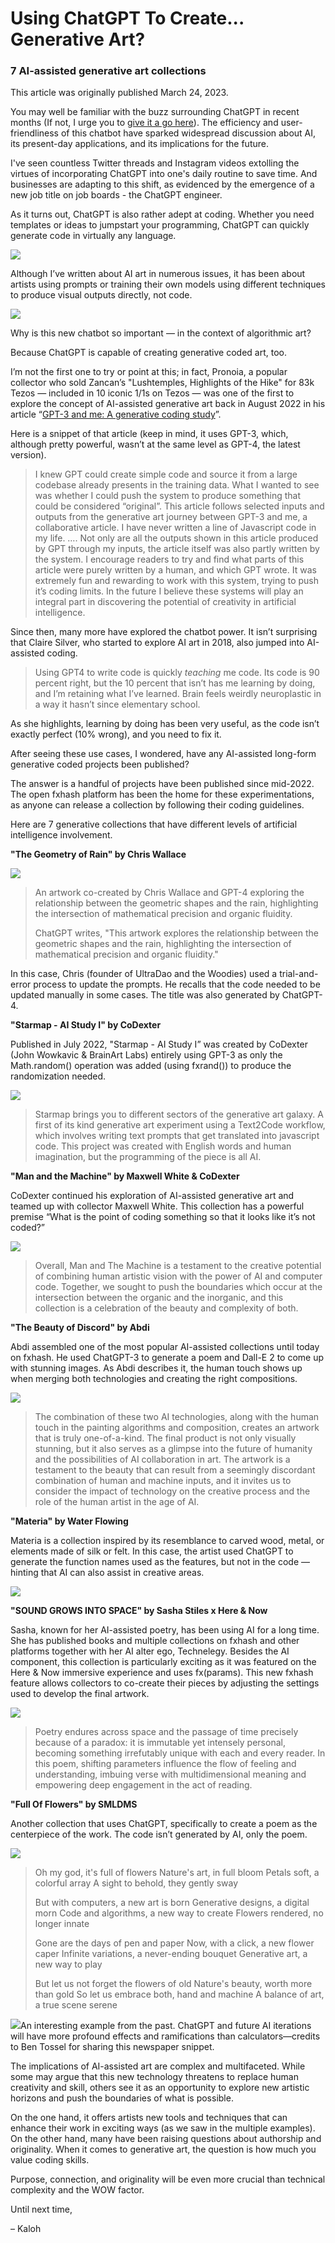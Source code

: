 # Using ChatGPT To Create... Generative Art?

### 7 AI-assisted generative art collections

This article was originally published March 24, 2023.

You may well be familiar with the buzz surrounding ChatGPT in recent months (If not, I urge you to [give it a go here](https://openai.com/blog/chatgpt)). The efficiency and user-friendliness of this chatbot have sparked widespread discussion about AI, its present-day applications, and its implications for the future.

I've seen countless Twitter threads and Instagram videos extolling the virtues of incorporating ChatGPT into one's daily routine to save time. And businesses are adapting to this shift, as evidenced by the emergence of a new job title on job boards - the ChatGPT engineer.

As it turns out, ChatGPT is also rather adept at coding. Whether you need templates or ideas to jumpstart your programming, ChatGPT can quickly generate code in virtually any language.

![](https://hackmd.io/_uploads/ryR3tcDVn.jpg)

Although I’ve written about AI art in numerous issues, it has been about artists using prompts or training their own models using different techniques to produce visual outputs directly, not code.

![](https://hackmd.io/_uploads/H1Kf5qPNn.jpg)

Why is this new chatbot so important — in the context of algorithmic art?

Because ChatGPT is capable of creating generative coded art, too.

I’m not the first one to try or point at this; in fact, Pronoia, a popular collector who sold Zancan’s "Lushtemples, Highlights of the Hike" for 83k Tezos — included in 10 iconic 1/1s on Tezos — was one of the first to explore the concept of AI-assisted generative art back in August 2022 in his article “[GPT-3 and me: A generative coding study](https://www.fxhash.xyz/article/gpt-3-and-me%3A-a-generative-coding-study)”.

Here is a snippet of that article (keep in mind, it uses GPT-3, which, although pretty powerful, wasn’t at the same level as GPT-4, the latest version).

> I knew GPT could create simple code and source it from a large codebase already presents in the training data. What I wanted to see was whether I could push the system to produce something that could be considered “original”. This article follows selected inputs and outputs from the generative art journey between GPT-3 and me, a collaborative article. I have never written a line of Javascript code in my life.
> ….
> Not only are all the outputs shown in this article produced by GPT through my inputs, the article itself was also partly written by the system. I encourage readers to try and find what parts of this article were purely written by a human, and which GPT wrote. It was extremely fun and rewarding to work with this system, trying to push it’s coding limits. In the future I believe these systems will play an integral part in discovering the potential of creativity in artificial intelligence.

Since then, many more have explored the chatbot power. It isn’t surprising that Claire Silver, who started to explore AI art in 2018, also jumped into AI-assisted coding.

> Using GPT4 to write code is quickly *teaching* me code. Its code is 90 percent right, but the 10 percent that isn’t has me learning by doing, and I’m retaining what I’ve learned. Brain feels weirdly neuroplastic in a way it hasn’t since elementary school.

As she highlights, learning by doing has been very useful, as the code isn’t exactly perfect (10% wrong), and you need to fix it.

After seeing these use cases, I wondered, have any AI-assisted long-form generative coded projects been published?

The answer is a handful of projects have been published since mid-2022. The open fxhash platform has been the home for these experimentations, as anyone can release a collection by following their coding guidelines.

Here are 7 generative collections that have different levels of artificial intelligence involvement.

**"The Geometry of Rain" by Chris Wallace**

![](https://hackmd.io/_uploads/SkCHj9PE3.jpg)

> An artwork co-created by Chris Wallace and GPT-4 exploring the relationship between the geometric shapes and the rain, highlighting the intersection of mathematical precision and organic fluidity.
> 
> ChatGPT writes, "This artwork explores the relationship between the geometric shapes and the rain, highlighting the intersection of mathematical precision and organic fluidity."

In this case, Chris (founder of UltraDao and the Woodies) used a trial-and-error process to update the prompts. He recalls that the code needed to be updated manually in some cases. The title was also generated by ChatGPT-4.

**"Starmap - AI Study I" by CoDexter**

Published in July 2022, "Starmap - AI Study I” was created by CoDexter (John Wowkavic & BrainArt Labs) entirely using GPT-3 as only the Math.random() operation was added (using fxrand()) to produce the randomization needed.

![](https://hackmd.io/_uploads/B14Nn5w43.jpg)

> Starmap brings you to different sectors of the generative art galaxy. A first of its kind generative art experiment using a Text2Code workflow, which involves writing text prompts that get translated into javascript code. This project was created with English words and human imagination, but the programming of the piece is all AI.

**"Man and the Machine" by Maxwell White & CoDexter**

CoDexter continued his exploration of AI-assisted generative art and teamed up with collector Maxwell White. This collection has a powerful premise “What is the point of coding something so that it looks like it’s not coded?”

![](https://hackmd.io/_uploads/S1nOTcwVh.jpg)

> Overall, Man and The Machine is a testament to the creative potential of combining human artistic vision with the power of AI and computer code. Together, we sought to push the boundaries which occur at the intersection between the organic and the inorganic, and this collection is a celebration of the beauty and complexity of both.

**"The Beauty of Discord" by Abdi**

Abdi assembled one of the most popular AI-assisted collections until today on fxhash. He used ChatGPT-3 to generate a poem and Dall-E 2 to come up with stunning images. As Abdi describes it, the human touch shows up when merging both technologies and creating the right compositions.

![](https://hackmd.io/_uploads/SJm-0qPVh.jpg)

> The combination of these two AI technologies, along with the human touch in the painting algorithms and composition, creates an artwork that is truly one-of-a-kind. The final product is not only visually stunning, but it also serves as a glimpse into the future of humanity and the possibilities of AI collaboration in art. The artwork is a testament to the beauty that can result from a seemingly discordant combination of human and machine inputs, and it invites us to consider the impact of technology on the creative process and the role of the human artist in the age of AI.

**"Materia" by Water Flowing**

Materia is a collection inspired by its resemblance to carved wood, metal, or elements made of silk or felt. In this case, the artist used ChatGPT to generate the function names used as the features, but not in the code — hinting that AI can also assist in creative areas.

![](https://hackmd.io/_uploads/B1JFR9w4h.jpg)

**"SOUND GROWS INTO SPACE" by Sasha Stiles x Here & Now**

Sasha, known for her AI-assisted poetry, has been using AI for a long time. She has published books and multiple collections on fxhash and other platforms together with her AI alter ego, Technelegy. Besides the AI component, this collection is particularly exciting as it was featured on the Here & Now immersive experience and uses fx(params). This new fxhash feature allows collectors to co-create their pieces by adjusting the settings used to develop the final artwork.

![](https://hackmd.io/_uploads/HyftksDV3.jpg)

> Poetry endures across space and the passage of time precisely because of a paradox: it is immutable yet intensely personal, becoming something irrefutably unique with each and every reader. In this poem, shifting parameters influence the flow of feeling and understanding, imbuing verse with multidimensional meaning and empowering deep engagement in the act of reading.

**"Full Of Flowers" by SMLDMS**

Another collection that uses ChatGPT, specifically to create a poem as the centerpiece of the work. The code isn’t generated by AI, only the poem.

![](https://hackmd.io/_uploads/H1SCkiDN3.jpg)

> Oh my god, it's full of flowers
> Nature's art, in full bloom
> Petals soft, a colorful array
> A sight to behold, they gently sway
> 
> But with computers, a new art is born
> Generative designs, a digital morn
> Code and algorithms, a new way to create
> Flowers rendered, no longer innate
> 
> Gone are the days of pen and paper
> Now, with a click, a new flower caper
> Infinite variations, a never-ending bouquet
> Generative art, a new way to play
> 
> But let us not forget the flowers of old
> Nature's beauty, worth more than gold
> So let us embrace both, hand and machine
> A balance of art, a true scene serene

![](https://hackmd.io/_uploads/BkTDxswVh.jpg)<caption>An interesting example from the past. ChatGPT and future AI iterations will have more profound effects and ramifications than calculators—credits to Ben Tossel for sharing this newspaper snippet.</caption>

The implications of AI-assisted art are complex and multifaceted. While some may argue that this new technology threatens to replace human creativity and skill, others see it as an opportunity to explore new artistic horizons and push the boundaries of what is possible.

On the one hand, it offers artists new tools and techniques that can enhance their work in exciting ways (as we saw in the multiple examples). On the other hand, many have been raising questions about authorship and originality. When it comes to generative art, the question is how much you value coding skills.

Purpose, connection, and originality will be even more crucial than technical complexity and the WOW factor.

Until next time,

– Kaloh
